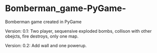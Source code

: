 # Bomberman_game-PyGame-
Bomberman game created in PyGame

Version: 0.1:
Two player, sequensive exploded bombs, collison with other obejcts, fire destroys, only one map.

Version: 0.2:
Add wall and one powerup.
